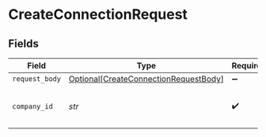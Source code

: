 # CreateConnectionRequest


## Fields

| Field                                                                                           | Type                                                                                            | Required                                                                                        | Description                                                                                     | Example                                                                                         |
| ----------------------------------------------------------------------------------------------- | ----------------------------------------------------------------------------------------------- | ----------------------------------------------------------------------------------------------- | ----------------------------------------------------------------------------------------------- | ----------------------------------------------------------------------------------------------- |
| `request_body`                                                                                  | [Optional[CreateConnectionRequestBody]](../../models/operations/createconnectionrequestbody.md) | :heavy_minus_sign:                                                                              | N/A                                                                                             |                                                                                                 |
| `company_id`                                                                                    | *str*                                                                                           | :heavy_check_mark:                                                                              | Unique identifier for a company.                                                                | 8a210b68-6988-11ed-a1eb-0242ac120002                                                            |
